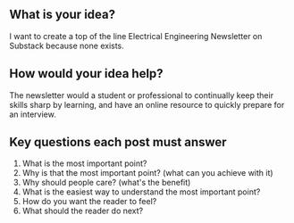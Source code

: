 
## What is your idea?

I want to create a top of the line Electrical Engineering Newsletter on Substack because none exists.

## How would your idea help?

The newsletter would a student or professional to continually keep their skills sharp by learning, and have an online resource to quickly prepare for an interview.

## Key questions each post must answer
1. ﻿﻿﻿What is the most important point?
2. ﻿﻿﻿Why is that the most important point? (what can you achieve with it)
3. ﻿﻿﻿Why should people care? (what's the benefit)
4. ﻿﻿﻿What is the easiest way to understand the most important point?
5. ﻿﻿﻿How do you want the reader to feel?
6. ﻿﻿﻿What should the reader do next?
